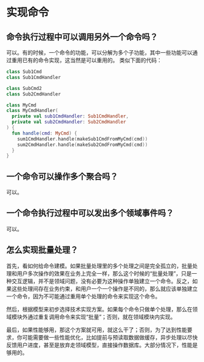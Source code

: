 # 实现命令

## 命令执行过程中可以调用另外一个命令吗？

可以。有的时候，一个命令的功能，可以分解为多个子功能，其中一些功能可以通过重用已有的命令实现，这当然是可以重用的。
类似下面的代码：

```kotlin
class Sub1Cmd
class Sub1CmdHandler

class SubCmd2
class Sub2CmdHandler

class MyCmd
class MyCmdHandler(
  private val sub1CmdHandler: Sub1CmdHandler,
  private val sub2CmdHandler: Sub2CmdHandler
) {
  fun handle(cmd: MyCmd) {
    sum1CmdHandler.handle(makeSub1CmdFromMyCmd(cmd))
    sum2CmdHandler.handle(makeSub2CmdFromMyCmd(cmd))
  }
}
```

## 一个命令可以操作多个聚合吗？

可以。

## 一个命令执行过程中可以发出多个领域事件吗？

可以。

## 怎么实现批量处理？

首先，看如何给命令建模。如果批量处理里的多个处理之间是完全孤立的，批量处理和用户多次操作的效果在业务上完全一样，那么这个时候的“批量处理”，只是一种交互逻辑，并不是领域问题，没有必要为这种操作单独建立一个命令。反之，如果这些处理间存在业务约束，和用户一个一个操作是不同的，那么就应该单独建立一个命令，因为不可能通过重用单个处理的命令来实现这个命令。

然后，根据模型来初步选择技术实现方案。如果每个命令只做单个处理，那么在领域模块外通过重复调用命令来实现“批量”；否则，就在领域模块内实现。

最后，如果性能够用，那这个方案就可用，就这么干了；否则，为了达到性能要求，你可能需要做一些性能优化，比如提前与预读取数据做缓存，异步处理以尽快反馈用户进度，甚至是放弃走领域模型，直接操作数据库。大部分情况下，性能是够用的。
